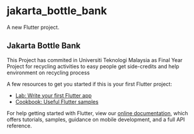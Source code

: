 # jakarta_bottle_bank

A new Flutter project.

## Jakarta Bottle Bank

This Project has commited in Universiti Teknologi Malaysia as Final Year Project for recycling activities to easy people get side-credits and help environment on recycling process

A few resources to get you started if this is your first Flutter project:

- [Lab: Write your first Flutter app](https://flutter.dev/docs/get-started/codelab)
- [Cookbook: Useful Flutter samples](https://flutter.dev/docs/cookbook)

For help getting started with Flutter, view our
[online documentation](https://flutter.dev/docs), which offers tutorials,
samples, guidance on mobile development, and a full API reference.
